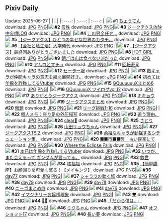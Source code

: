 ## Pixiv Daily
Update: 2025-06-27
|      |      |      |
| :----: | :----: | :----: |
|![](https://pixiv.microyu.workers.dev/c/240x480/img-master/img/2025/06/25/04/32/01/131945557_p0_master1200.jpg) **#1** [ちょうてん](https://www.pixiv.net/artworks/131945557) download: [JPG](https://pixiv.microyu.workers.dev/img-original/img/2025/06/25/04/32/01/131945557_p0.jpg) [PNG](https://pixiv.microyu.workers.dev/img-original/img/2025/06/25/04/32/01/131945557_p0.png)|![](https://pixiv.microyu.workers.dev/c/240x480/img-master/img/2025/06/25/00/00/19/131938787_p0_master1200.jpg) **#2** [母性](https://www.pixiv.net/artworks/131938787) download: [JPG](https://pixiv.microyu.workers.dev/img-original/img/2025/06/25/00/00/19/131938787_p0.jpg) [PNG](https://pixiv.microyu.workers.dev/img-original/img/2025/06/25/00/00/19/131938787_p0.png)|![](https://pixiv.microyu.workers.dev/c/240x480/img-master/img/2025/06/25/05/35/26/131946304_p0_master1200.jpg) **#3** [ジークアクス放映中妄想LOG](https://www.pixiv.net/artworks/131946304) download: [JPG](https://pixiv.microyu.workers.dev/img-original/img/2025/06/25/05/35/26/131946304_p0.jpg) [PNG](https://pixiv.microyu.workers.dev/img-original/img/2025/06/25/05/35/26/131946304_p0.png)|
|![](https://pixiv.microyu.workers.dev/c/240x480/img-master/img/2025/06/25/17/29/55/131958679_p0_master1200.jpg) **#4** [この男全任せ…](https://www.pixiv.net/artworks/131958679) download: [JPG](https://pixiv.microyu.workers.dev/img-original/img/2025/06/25/17/29/55/131958679_p0.jpg) [PNG](https://pixiv.microyu.workers.dev/img-original/img/2025/06/25/17/29/55/131958679_p0.png)|![](https://pixiv.microyu.workers.dev/c/240x480/img-master/img/2025/06/25/08/22/39/131948933_p0_master1200.jpg) **#5** [【ジークアクス】ひとつの幸せな世界のカタチ。](https://www.pixiv.net/artworks/131948933) download: [JPG](https://pixiv.microyu.workers.dev/img-original/img/2025/06/25/08/22/39/131948933_p0.jpg) [PNG](https://pixiv.microyu.workers.dev/img-original/img/2025/06/25/08/22/39/131948933_p0.png)|![](https://pixiv.microyu.workers.dev/c/240x480/img-master/img/2025/06/26/12/00/21/131987716_p0_master1200.jpg) **#6** [【会社と私生活】大学時代](https://www.pixiv.net/artworks/131987716) download: [JPG](https://pixiv.microyu.workers.dev/img-original/img/2025/06/26/12/00/21/131987716_p0.jpg) [PNG](https://pixiv.microyu.workers.dev/img-original/img/2025/06/26/12/00/21/131987716_p0.png)|
|![](https://pixiv.microyu.workers.dev/c/240x480/img-master/img/2025/06/25/05/37/51/131946335_p0_master1200.jpg) **#7** [【ジークアクス】最終回ありがとうございました](https://www.pixiv.net/artworks/131946335) download: [JPG](https://pixiv.microyu.workers.dev/img-original/img/2025/06/25/05/37/51/131946335_p0.jpg) [PNG](https://pixiv.microyu.workers.dev/img-original/img/2025/06/25/05/37/51/131946335_p0.png)|![](https://pixiv.microyu.workers.dev/c/240x480/img-master/img/2025/06/25/00/00/25/131938837_p0_master1200.jpg) **#8** [HOT GIRL](https://www.pixiv.net/artworks/131938837) download: [JPG](https://pixiv.microyu.workers.dev/img-original/img/2025/06/25/00/00/25/131938837_p0.jpg) [PNG](https://pixiv.microyu.workers.dev/img-original/img/2025/06/25/00/00/25/131938837_p0.png)|![](https://pixiv.microyu.workers.dev/c/240x480/img-master/img/2025/06/26/17/00/04/131993280_p0_master1200.jpg) **#9** [朝ごはんは食べない派だった](https://www.pixiv.net/artworks/131993280) download: [JPG](https://pixiv.microyu.workers.dev/img-original/img/2025/06/26/17/00/04/131993280_p0.jpg) [PNG](https://pixiv.microyu.workers.dev/img-original/img/2025/06/26/17/00/04/131993280_p0.png)|
|![](https://pixiv.microyu.workers.dev/c/240x480/img-master/img/2025/06/26/00/00/04/131973943_p0_master1200.jpg) **#10** [アムロとマチュ](https://www.pixiv.net/artworks/131973943) download: [JPG](https://pixiv.microyu.workers.dev/img-original/img/2025/06/26/00/00/04/131973943_p0.jpg) [PNG](https://pixiv.microyu.workers.dev/img-original/img/2025/06/26/00/00/04/131973943_p0.png)|![](https://pixiv.microyu.workers.dev/c/240x480/img-master/img/2025/06/26/20/30/02/132000055_p0_master1200.jpg) **#11** [回転寿司](https://www.pixiv.net/artworks/132000055) download: [JPG](https://pixiv.microyu.workers.dev/img-original/img/2025/06/26/20/30/02/132000055_p0.jpg) [PNG](https://pixiv.microyu.workers.dev/img-original/img/2025/06/26/20/30/02/132000055_p0.png)|![](https://pixiv.microyu.workers.dev/c/240x480/img-master/img/2025/06/25/00/02/18/131939158_p0_master1200.jpg) **#12** [セーラー服](https://www.pixiv.net/artworks/131939158) download: [JPG](https://pixiv.microyu.workers.dev/img-original/img/2025/06/25/00/02/18/131939158_p0.jpg) [PNG](https://pixiv.microyu.workers.dev/img-original/img/2025/06/25/00/02/18/131939158_p0.png)|
|![](https://pixiv.microyu.workers.dev/c/240x480/img-master/img/2025/06/25/16/26/36/131957305_p0_master1200.jpg) **#13** [敵キャラが仲間キャラの意志を継ぐ展開好き。](https://www.pixiv.net/artworks/131957305) download: [JPG](https://pixiv.microyu.workers.dev/img-original/img/2025/06/25/16/26/36/131957305_p0.jpg) [PNG](https://pixiv.microyu.workers.dev/img-original/img/2025/06/25/16/26/36/131957305_p0.png)|![](https://pixiv.microyu.workers.dev/c/240x480/img-master/img/2025/06/25/21/08/03/131966567_p0_master1200.jpg) **#14** [初めては年齢を詐称してるVtuber](https://www.pixiv.net/artworks/131966567) download: [JPG](https://pixiv.microyu.workers.dev/img-original/img/2025/06/25/21/08/03/131966567_p0.jpg) [PNG](https://pixiv.microyu.workers.dev/img-original/img/2025/06/25/21/08/03/131966567_p0.png)|![](https://pixiv.microyu.workers.dev/c/240x480/img-master/img/2025/06/25/00/01/04/131938989_p0_master1200.jpg) **#15** [GQuuuuuuXまとめ6](https://www.pixiv.net/artworks/131938989) download: [JPG](https://pixiv.microyu.workers.dev/img-original/img/2025/06/25/00/01/04/131938989_p0.jpg) [PNG](https://pixiv.microyu.workers.dev/img-original/img/2025/06/25/00/01/04/131938989_p0.png)|
|![](https://pixiv.microyu.workers.dev/c/240x480/img-master/img/2025/06/25/00/05/31/131939358_p0_master1200.jpg) **#16** [GQuuuuuuX ツイログvol.12](https://www.pixiv.net/artworks/131939358) download: [JPG](https://pixiv.microyu.workers.dev/img-original/img/2025/06/25/00/05/31/131939358_p0.jpg) [PNG](https://pixiv.microyu.workers.dev/img-original/img/2025/06/25/00/05/31/131939358_p0.png)|![](https://pixiv.microyu.workers.dev/c/240x480/img-master/img/2025/06/25/01/35/13/131942492_p0_master1200.jpg) **#17** [ありがとうジークアクス](https://www.pixiv.net/artworks/131942492) download: [JPG](https://pixiv.microyu.workers.dev/img-original/img/2025/06/25/01/35/13/131942492_p0.jpg) [PNG](https://pixiv.microyu.workers.dev/img-original/img/2025/06/25/01/35/13/131942492_p0.png)|![](https://pixiv.microyu.workers.dev/c/240x480/img-master/img/2025/06/25/00/00/33/131938877_p0_master1200.jpg) **#18** [キキョウ](https://www.pixiv.net/artworks/131938877) download: [JPG](https://pixiv.microyu.workers.dev/img-original/img/2025/06/25/00/00/33/131938877_p0.jpg) [PNG](https://pixiv.microyu.workers.dev/img-original/img/2025/06/25/00/00/33/131938877_p0.png)|
|![](https://pixiv.microyu.workers.dev/c/240x480/img-master/img/2025/06/25/10/17/41/131950700_p0_master1200.jpg) **#19** [ジークアクスまとめ](https://www.pixiv.net/artworks/131950700) download: [JPG](https://pixiv.microyu.workers.dev/img-original/img/2025/06/25/10/17/41/131950700_p0.jpg) [PNG](https://pixiv.microyu.workers.dev/img-original/img/2025/06/25/10/17/41/131950700_p0.png)|![](https://pixiv.microyu.workers.dev/c/240x480/img-master/img/2025/06/25/15/36/37/131956370_p0_master1200.jpg) **#20** [無題](https://www.pixiv.net/artworks/131956370) download: [JPG](https://pixiv.microyu.workers.dev/img-original/img/2025/06/25/15/36/37/131956370_p0.jpg) [PNG](https://pixiv.microyu.workers.dev/img-original/img/2025/06/25/15/36/37/131956370_p0.png)|![](https://pixiv.microyu.workers.dev/c/240x480/img-master/img/2025/06/25/19/30/22/131962750_p0_master1200.jpg) **#21** [リーグ挑戦1-16](https://www.pixiv.net/artworks/131962750) download: [JPG](https://pixiv.microyu.workers.dev/img-original/img/2025/06/25/19/30/22/131962750_p0.jpg) [PNG](https://pixiv.microyu.workers.dev/img-original/img/2025/06/25/19/30/22/131962750_p0.png)|
|![](https://pixiv.microyu.workers.dev/c/240x480/img-master/img/2025/06/26/06/00/06/131982040_p0_master1200.jpg) **#22** [個人メモ：座り足の外圧描写](https://www.pixiv.net/artworks/131982040) download: [JPG](https://pixiv.microyu.workers.dev/img-original/img/2025/06/26/06/00/06/131982040_p0.jpg) [PNG](https://pixiv.microyu.workers.dev/img-original/img/2025/06/26/06/00/06/131982040_p0.png)|![](https://pixiv.microyu.workers.dev/c/240x480/img-master/img/2025/06/25/01/55/30/131942918_p0_master1200.jpg) **#23** [追う理由。](https://www.pixiv.net/artworks/131942918) download: [JPG](https://pixiv.microyu.workers.dev/img-original/img/2025/06/25/01/55/30/131942918_p0.jpg) [PNG](https://pixiv.microyu.workers.dev/img-original/img/2025/06/25/01/55/30/131942918_p0.png)|![](https://pixiv.microyu.workers.dev/c/240x480/img-master/img/2025/06/26/00/34/01/131975792_p0_master1200.jpg) **#24** [clear🤍](https://www.pixiv.net/artworks/131975792) download: [JPG](https://pixiv.microyu.workers.dev/img-original/img/2025/06/26/00/34/01/131975792_p0.jpg) [PNG](https://pixiv.microyu.workers.dev/img-original/img/2025/06/26/00/34/01/131975792_p0.png)|
|![](https://pixiv.microyu.workers.dev/c/240x480/img-master/img/2025/06/25/01/15/52/131941935_p0_master1200.jpg) **#25** [さとり](https://www.pixiv.net/artworks/131941935) download: [JPG](https://pixiv.microyu.workers.dev/img-original/img/2025/06/25/01/15/52/131941935_p0.jpg) [PNG](https://pixiv.microyu.workers.dev/img-original/img/2025/06/25/01/15/52/131941935_p0.png)|![](https://pixiv.microyu.workers.dev/c/240x480/img-master/img/2025/06/25/00/06/12/131939389_p0_master1200.jpg) **#26** [山田リョウちゃん](https://www.pixiv.net/artworks/131939389) download: [JPG](https://pixiv.microyu.workers.dev/img-original/img/2025/06/25/00/06/12/131939389_p0.jpg) [PNG](https://pixiv.microyu.workers.dev/img-original/img/2025/06/25/00/06/12/131939389_p0.png)|![](https://pixiv.microyu.workers.dev/c/240x480/img-master/img/2025/06/25/10/42/24/131951068_p0_master1200.jpg) **#27** [ジークアクスTS２](https://www.pixiv.net/artworks/131951068) download: [JPG](https://pixiv.microyu.workers.dev/img-original/img/2025/06/25/10/42/24/131951068_p0.jpg) [PNG](https://pixiv.microyu.workers.dev/img-original/img/2025/06/25/10/42/24/131951068_p0.png)|
|![](https://pixiv.microyu.workers.dev/c/240x480/img-master/img/2025/06/26/19/56/55/131997990_p0_master1200.jpg) **#28** [余裕なキャラが動揺するシチュエーション集。](https://www.pixiv.net/artworks/131997990) download: [JPG](https://pixiv.microyu.workers.dev/img-original/img/2025/06/26/19/56/55/131997990_p0.jpg) [PNG](https://pixiv.microyu.workers.dev/img-original/img/2025/06/26/19/56/55/131997990_p0.png)|![](https://pixiv.microyu.workers.dev/c/240x480/img-master/img/2025/06/26/11/56/05/131987539_p0_master1200.jpg) **#29** [■■市■■町　古い民家にて](https://www.pixiv.net/artworks/131987539) download: [JPG](https://pixiv.microyu.workers.dev/img-original/img/2025/06/26/11/56/05/131987539_p0.jpg) [PNG](https://pixiv.microyu.workers.dev/img-original/img/2025/06/26/11/56/05/131987539_p0.png)|![](https://pixiv.microyu.workers.dev/c/240x480/img-master/img/2025/06/26/00/00/24/131974101_p0_master1200.jpg) **#30** [Where the Eclipse Falls](https://www.pixiv.net/artworks/131974101) download: [JPG](https://pixiv.microyu.workers.dev/img-original/img/2025/06/26/00/00/24/131974101_p0.jpg) [PNG](https://pixiv.microyu.workers.dev/img-original/img/2025/06/26/00/00/24/131974101_p0.png)|
|![](https://pixiv.microyu.workers.dev/c/240x480/img-master/img/2025/06/26/21/03/16/132001472_p0_master1200.jpg) **#31** [本日は年齢を詐称してるVtuber](https://www.pixiv.net/artworks/132001472) download: [JPG](https://pixiv.microyu.workers.dev/img-original/img/2025/06/26/21/03/16/132001472_p0.jpg) [PNG](https://pixiv.microyu.workers.dev/img-original/img/2025/06/26/21/03/16/132001472_p0.png)|![](https://pixiv.microyu.workers.dev/c/240x480/img-master/img/2025/06/25/20/52/20/131965764_p0_master1200.jpg) **#32** [いつか、また会えるって ガンダムが言ってる。](https://www.pixiv.net/artworks/131965764) download: [JPG](https://pixiv.microyu.workers.dev/img-original/img/2025/06/25/20/52/20/131965764_p0.jpg) [PNG](https://pixiv.microyu.workers.dev/img-original/img/2025/06/25/20/52/20/131965764_p0.png)|![](https://pixiv.microyu.workers.dev/c/240x480/img-master/img/2025/06/26/12/21/58/131988184_p0_master1200.jpg) **#33** [救世](https://www.pixiv.net/artworks/131988184) download: [JPG](https://pixiv.microyu.workers.dev/img-original/img/2025/06/26/12/21/58/131988184_p0.jpg) [PNG](https://pixiv.microyu.workers.dev/img-original/img/2025/06/26/12/21/58/131988184_p0.png)|
|![](https://pixiv.microyu.workers.dev/c/240x480/img-master/img/2025/06/25/00/00/20/131938800_p0_master1200.jpg) **#34** [橘福福](https://www.pixiv.net/artworks/131938800) download: [JPG](https://pixiv.microyu.workers.dev/img-original/img/2025/06/25/00/00/20/131938800_p0.jpg) [PNG](https://pixiv.microyu.workers.dev/img-original/img/2025/06/25/00/00/20/131938800_p0.png)|![](https://pixiv.microyu.workers.dev/c/240x480/img-master/img/2025/06/25/05/23/14/131946163_p0_master1200.jpg) **#35** [【簡単講座】お顔回りを可愛く盛る！【メイキング】](https://www.pixiv.net/artworks/131946163) download: [JPG](https://pixiv.microyu.workers.dev/img-original/img/2025/06/25/05/23/14/131946163_p0.jpg) [PNG](https://pixiv.microyu.workers.dev/img-original/img/2025/06/25/05/23/14/131946163_p0.png)|![](https://pixiv.microyu.workers.dev/c/240x480/img-master/img/2025/06/25/02/15/21/131943450_p0_master1200.jpg) **#36** [day77](https://www.pixiv.net/artworks/131943450) download: [JPG](https://pixiv.microyu.workers.dev/img-original/img/2025/06/25/02/15/21/131943450_p0.jpg) [PNG](https://pixiv.microyu.workers.dev/img-original/img/2025/06/25/02/15/21/131943450_p0.png)|
|![](https://pixiv.microyu.workers.dev/c/240x480/img-master/img/2025/06/25/19/39/09/131963027_p0_master1200.jpg) **#37** [シャララの動く城](https://www.pixiv.net/artworks/131963027) download: [JPG](https://pixiv.microyu.workers.dev/img-original/img/2025/06/25/19/39/09/131963027_p0.jpg) [PNG](https://pixiv.microyu.workers.dev/img-original/img/2025/06/25/19/39/09/131963027_p0.png)|![](https://pixiv.microyu.workers.dev/c/240x480/img-master/img/2025/06/25/02/23/30/131943604_p0_master1200.jpg) **#38** [day79](https://www.pixiv.net/artworks/131943604) download: [JPG](https://pixiv.microyu.workers.dev/img-original/img/2025/06/25/02/23/30/131943604_p0.jpg) [PNG](https://pixiv.microyu.workers.dev/img-original/img/2025/06/25/02/23/30/131943604_p0.png)|![](https://pixiv.microyu.workers.dev/c/240x480/img-master/img/2025/06/25/02/17/23/131943483_p0_master1200.jpg) **#39** [day78](https://www.pixiv.net/artworks/131943483) download: [JPG](https://pixiv.microyu.workers.dev/img-original/img/2025/06/25/02/17/23/131943483_p0.jpg) [PNG](https://pixiv.microyu.workers.dev/img-original/img/2025/06/25/02/17/23/131943483_p0.png)|
|![](https://pixiv.microyu.workers.dev/c/240x480/img-master/img/2025/06/26/19/57/36/131998685_p0_master1200.jpg) **#40** [ニーゴまとめ㊴](https://www.pixiv.net/artworks/131998685) download: [JPG](https://pixiv.microyu.workers.dev/img-original/img/2025/06/26/19/57/36/131998685_p0.jpg) [PNG](https://pixiv.microyu.workers.dev/img-original/img/2025/06/26/19/57/36/131998685_p0.png)|![](https://pixiv.microyu.workers.dev/c/240x480/img-master/img/2025/06/25/02/11/13/131943359_p0_master1200.jpg) **#41** [day76](https://www.pixiv.net/artworks/131943359) download: [JPG](https://pixiv.microyu.workers.dev/img-original/img/2025/06/25/02/11/13/131943359_p0.jpg) [PNG](https://pixiv.microyu.workers.dev/img-original/img/2025/06/25/02/11/13/131943359_p0.png)|![](https://pixiv.microyu.workers.dev/c/240x480/img-master/img/2025/06/26/11/30/06/131987159_p0_master1200.jpg) **#42** [イマジナリーお嬢様現象](https://www.pixiv.net/artworks/131987159) download: [JPG](https://pixiv.microyu.workers.dev/img-original/img/2025/06/26/11/30/06/131987159_p0.jpg) [PNG](https://pixiv.microyu.workers.dev/img-original/img/2025/06/26/11/30/06/131987159_p0.png)|
|![](https://pixiv.microyu.workers.dev/c/240x480/img-master/img/2025/06/25/16/18/08/131957175_p0_master1200.jpg) **#43** [❤](https://www.pixiv.net/artworks/131957175) download: [JPG](https://pixiv.microyu.workers.dev/img-original/img/2025/06/25/16/18/08/131957175_p0.jpg) [PNG](https://pixiv.microyu.workers.dev/img-original/img/2025/06/25/16/18/08/131957175_p0.png)|![](https://pixiv.microyu.workers.dev/c/240x480/img-master/img/2025/06/25/17/06/30/131958220_p0_master1200.jpg) **#44** [🐰👾ᩚ](https://www.pixiv.net/artworks/131958220) download: [JPG](https://pixiv.microyu.workers.dev/img-original/img/2025/06/25/17/06/30/131958220_p0.jpg) [PNG](https://pixiv.microyu.workers.dev/img-original/img/2025/06/25/17/06/30/131958220_p0.png)|![](https://pixiv.microyu.workers.dev/c/240x480/img-master/img/2025/06/25/03/38/32/131944871_p0_master1200.jpg) **#45** [「だから僕は…」](https://www.pixiv.net/artworks/131944871) download: [JPG](https://pixiv.microyu.workers.dev/img-original/img/2025/06/25/03/38/32/131944871_p0.jpg) [PNG](https://pixiv.microyu.workers.dev/img-original/img/2025/06/25/03/38/32/131944871_p0.png)|
|![](https://pixiv.microyu.workers.dev/c/240x480/img-master/img/2025/06/25/04/40/09/131945644_p0_master1200.jpg) **#46** [ミクちゃん](https://www.pixiv.net/artworks/131945644) download: [JPG](https://pixiv.microyu.workers.dev/img-original/img/2025/06/25/04/40/09/131945644_p0.jpg) [PNG](https://pixiv.microyu.workers.dev/img-original/img/2025/06/25/04/40/09/131945644_p0.png)|![](https://pixiv.microyu.workers.dev/c/240x480/img-master/img/2025/06/25/02/40/25/131943920_p0_master1200.jpg) **#47** [オフショット17](https://www.pixiv.net/artworks/131943920) download: [JPG](https://pixiv.microyu.workers.dev/img-original/img/2025/06/25/02/40/25/131943920_p0.jpg) [PNG](https://pixiv.microyu.workers.dev/img-original/img/2025/06/25/02/40/25/131943920_p0.png)|![](https://pixiv.microyu.workers.dev/c/240x480/img-master/img/2025/06/25/18/33/17/131960804_p0_master1200.jpg) **#48** [長い夢](https://www.pixiv.net/artworks/131960804) download: [JPG](https://pixiv.microyu.workers.dev/img-original/img/2025/06/25/18/33/17/131960804_p0.jpg) [PNG](https://pixiv.microyu.workers.dev/img-original/img/2025/06/25/18/33/17/131960804_p0.png)|
